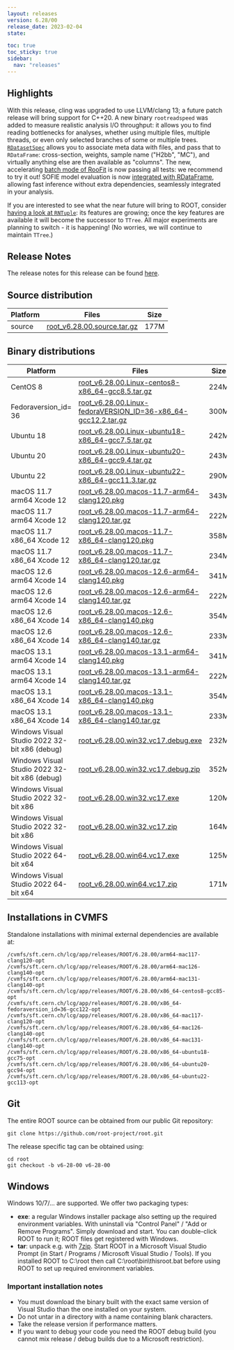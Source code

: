 ```yaml
---
layout: releases
version: 6.28/00
release_date: 2023-02-04
state:

toc: true
toc_sticky: true
sidebar:
  nav: "releases"
---
```


## Highlights

With this release, cling was upgraded to use LLVM/clang 13; a future patch release will bring support for C++20.
A new binary `rootreadspeed` was added to measure realistic analysis I/O throughput:
it allows you to find reading bottlenecks for analyses, whether using multiple files, multiple threads, or even only selected branches of some or multiple trees.
[`RDatasetSpec`](https://root.cern/doc/v628/classROOT_1_1RDF_1_1Experimental_1_1RDatasetSpec.html) allows you to associate meta data with files, and pass that to `RDataFrame`:
cross-section, weights, sample name ("H2bb", "MC"), and virtually anything else are then available as "columns".
The new, accelerating [batch mode of RooFit](https://root.cern/doc/v628/classRooAbsPdf.html#autotoc_md564) is now passing all tests: we recommend to try it out!
SOFIE model evaluation is now [integrated with RDataFrame](https://root.cern/doc/master/TMVA__SOFIE__RDataFrame__JIT_8C.html), allowing fast inference without extra dependencies, seamlessly integrated in your analysis.

If you are interested to see what the near future will bring to ROOT, consider [having a look at `RNTuple`](https://root.cern/doc/v628/ntpl004__dimuon_8C.html):
its features are growing; once the key features are available it will become the successor to `TTree`.
All major experiments are planning to switch - it is happening!
(No worries, we will continue to maintain `TTree`.)

## Release Notes

The release notes for this release can be found [here](https://root.cern/doc/v628/release-notes.html#release-6.2800).

## Source distribution

| Platform       | Files | Size |
|-----------|-------|-----|
| source | [root_v6.28.00.source.tar.gz](https://root.cern/download/root_v6.28.00.source.tar.gz) | 177M |


## Binary distributions

| Platform       | Files | Size |
|-----------|-------|-----|
| CentOS 8 | [root_v6.28.00.Linux-centos8-x86_64-gcc8.5.tar.gz](https://root.cern/download/root_v6.28.00.Linux-centos8-x86_64-gcc8.5.tar.gz) | 224M |
| Fedoraversion_id= 36 | [root_v6.28.00.Linux-fedoraVERSION_ID=36-x86_64-gcc12.2.tar.gz](https://root.cern/download/root_v6.28.00.Linux-fedoraVERSION_ID=36-x86_64-gcc12.2.tar.gz) | 300M |
| Ubuntu 18 | [root_v6.28.00.Linux-ubuntu18-x86_64-gcc7.5.tar.gz](https://root.cern/download/root_v6.28.00.Linux-ubuntu18-x86_64-gcc7.5.tar.gz) | 242M |
| Ubuntu 20 | [root_v6.28.00.Linux-ubuntu20-x86_64-gcc9.4.tar.gz](https://root.cern/download/root_v6.28.00.Linux-ubuntu20-x86_64-gcc9.4.tar.gz) | 243M |
| Ubuntu 22 | [root_v6.28.00.Linux-ubuntu22-x86_64-gcc11.3.tar.gz](https://root.cern/download/root_v6.28.00.Linux-ubuntu22-x86_64-gcc11.3.tar.gz) | 290M |
| macOS 11.7 arm64 Xcode 12 | [root_v6.28.00.macos-11.7-arm64-clang120.pkg](https://root.cern/download/root_v6.28.00.macos-11.7-arm64-clang120.pkg) | 343M |
| macOS 11.7 arm64 Xcode 12 | [root_v6.28.00.macos-11.7-arm64-clang120.tar.gz](https://root.cern/download/root_v6.28.00.macos-11.7-arm64-clang120.tar.gz) | 222M |
| macOS 11.7 x86_64 Xcode 12 | [root_v6.28.00.macos-11.7-x86_64-clang120.pkg](https://root.cern/download/root_v6.28.00.macos-11.7-x86_64-clang120.pkg) | 358M |
| macOS 11.7 x86_64 Xcode 12 | [root_v6.28.00.macos-11.7-x86_64-clang120.tar.gz](https://root.cern/download/root_v6.28.00.macos-11.7-x86_64-clang120.tar.gz) | 234M |
| macOS 12.6 arm64 Xcode 14 | [root_v6.28.00.macos-12.6-arm64-clang140.pkg](https://root.cern/download/root_v6.28.00.macos-12.6-arm64-clang140.pkg) | 341M |
| macOS 12.6 arm64 Xcode 14 | [root_v6.28.00.macos-12.6-arm64-clang140.tar.gz](https://root.cern/download/root_v6.28.00.macos-12.6-arm64-clang140.tar.gz) | 222M |
| macOS 12.6 x86_64 Xcode 14 | [root_v6.28.00.macos-12.6-x86_64-clang140.pkg](https://root.cern/download/root_v6.28.00.macos-12.6-x86_64-clang140.pkg) | 354M |
| macOS 12.6 x86_64 Xcode 14 | [root_v6.28.00.macos-12.6-x86_64-clang140.tar.gz](https://root.cern/download/root_v6.28.00.macos-12.6-x86_64-clang140.tar.gz) | 233M |
| macOS 13.1 arm64 Xcode 14 | [root_v6.28.00.macos-13.1-arm64-clang140.pkg](https://root.cern/download/root_v6.28.00.macos-13.1-arm64-clang140.pkg) | 341M |
| macOS 13.1 arm64 Xcode 14 | [root_v6.28.00.macos-13.1-arm64-clang140.tar.gz](https://root.cern/download/root_v6.28.00.macos-13.1-arm64-clang140.tar.gz) | 222M |
| macOS 13.1 x86_64 Xcode 14 | [root_v6.28.00.macos-13.1-x86_64-clang140.pkg](https://root.cern/download/root_v6.28.00.macos-13.1-x86_64-clang140.pkg) | 354M |
| macOS 13.1 x86_64 Xcode 14 | [root_v6.28.00.macos-13.1-x86_64-clang140.tar.gz](https://root.cern/download/root_v6.28.00.macos-13.1-x86_64-clang140.tar.gz) | 233M |
| Windows Visual Studio 2022 32-bit x86  (debug) | [root_v6.28.00.win32.vc17.debug.exe](https://root.cern/download/root_v6.28.00.win32.vc17.debug.exe) | 232M |
| Windows Visual Studio 2022 32-bit x86  (debug) | [root_v6.28.00.win32.vc17.debug.zip](https://root.cern/download/root_v6.28.00.win32.vc17.debug.zip) | 352M |
| Windows Visual Studio 2022 32-bit x86  | [root_v6.28.00.win32.vc17.exe](https://root.cern/download/root_v6.28.00.win32.vc17.exe) | 120M |
| Windows Visual Studio 2022 32-bit x86  | [root_v6.28.00.win32.vc17.zip](https://root.cern/download/root_v6.28.00.win32.vc17.zip) | 164M |
| Windows Visual Studio 2022 64-bit x64  | [root_v6.28.00.win64.vc17.exe](https://root.cern/download/root_v6.28.00.win64.vc17.exe) | 125M |
| Windows Visual Studio 2022 64-bit x64  | [root_v6.28.00.win64.vc17.zip](https://root.cern/download/root_v6.28.00.win64.vc17.zip) | 171M |

## Installations in CVMFS

Standalone installations with minimal external dependencies are available at:
~~~
/cvmfs/sft.cern.ch/lcg/app/releases/ROOT/6.28.00/arm64-mac117-clang120-opt
/cvmfs/sft.cern.ch/lcg/app/releases/ROOT/6.28.00/arm64-mac126-clang140-opt
/cvmfs/sft.cern.ch/lcg/app/releases/ROOT/6.28.00/arm64-mac131-clang140-opt
/cvmfs/sft.cern.ch/lcg/app/releases/ROOT/6.28.00/x86_64-centos8-gcc85-opt
/cvmfs/sft.cern.ch/lcg/app/releases/ROOT/6.28.00/x86_64-fedoraversion_id=36-gcc122-opt
/cvmfs/sft.cern.ch/lcg/app/releases/ROOT/6.28.00/x86_64-mac117-clang120-opt
/cvmfs/sft.cern.ch/lcg/app/releases/ROOT/6.28.00/x86_64-mac126-clang140-opt
/cvmfs/sft.cern.ch/lcg/app/releases/ROOT/6.28.00/x86_64-mac131-clang140-opt
/cvmfs/sft.cern.ch/lcg/app/releases/ROOT/6.28.00/x86_64-ubuntu18-gcc75-opt
/cvmfs/sft.cern.ch/lcg/app/releases/ROOT/6.28.00/x86_64-ubuntu20-gcc94-opt
/cvmfs/sft.cern.ch/lcg/app/releases/ROOT/6.28.00/x86_64-ubuntu22-gcc113-opt
~~~


## Git

The entire ROOT source can be obtained from our public Git repository:

~~~
git clone https://github.com/root-project/root.git
~~~
The release specific tag can be obtained using:
~~~
cd root
git checkout -b v6-28-00 v6-28-00
~~~


## Windows

Windows 10/7/... are supported. We offer two packaging types:

 * **exe**: a regular Windows installer package also setting up the required environment variables. With uninstall via "Control Panel" / "Add or Remove Programs". Simply download and start. You can double-click ROOT to run it; ROOT files get registered with Windows.
 * **tar**: unpack e.g. with [7zip](https://www.7-zip.org). Start ROOT in a Microsoft Visual Studio Prompt (in Start / Programs / Microsoft Visual Studio / Tools). If you installed ROOT to C:\root then call C:\root\bin\thisroot.bat before using ROOT to set up required environment variables.

### Important installation notes

 * You must download the binary built with the exact same version of Visual Studio than the one installed on your system.
 * Do not untar in a directory with a name containing blank characters.
 * Take the release version if performance matters.
 * If you want to debug your code you need the ROOT debug build (you cannot mix release / debug builds due to a Microsoft restriction).

